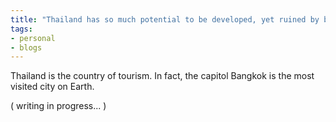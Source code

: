 ```yaml
---
title: "Thailand has so much potential to be developed, yet ruined by bad systems"
tags:
- personal
- blogs
---
```


Thailand is the country of tourism. In fact, the capitol Bangkok is the most visited city on Earth.

( writing in progress... )